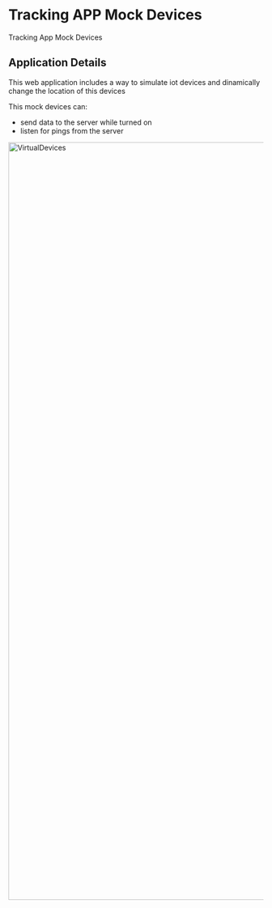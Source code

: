 # Tracking APP Mock Devices

Tracking App Mock Devices

## Application Details

This web application includes a way to simulate iot devices and dinamically change the location of this devices

This mock devices can: 
 - send data to the server while turned on
 - listen for pings from the server

<img width="1498" alt="VirtualDevices" src="https://github.com/user-attachments/assets/d46875bc-2b78-4f77-b910-b55c57f62702">
